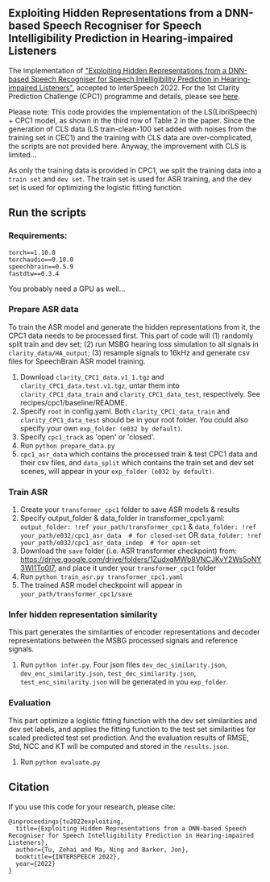 ## Exploiting Hidden Representations from a DNN-based Speech Recogniser for Speech Intelligibility Prediction in Hearing-impaired Listeners
The implementation of ["Exploiting Hidden Representations from a DNN-based Speech Recogniser for Speech Intelligibility Prediction in Hearing-impaired Listeners"](https://arxiv.org/abs/2204.04287), accepted to InterSpeech 2022. For the 1st Clarity Prediction Challenge (CPC1) programme and details, please see [here](https://claritychallenge.github.io/clarity2022-workshop/programme.html).

Please note: This code provides the implementation of the LS(LibriSpeech) + CPC1 model, as shown in the third row of Table 2 in the paper. Since the generation of CLS data (LS train-clean-100 set added with noises from the training set in CEC1) and the training with CLS data are over-complicated, the scripts are not provided here. Anyway, the improvement with CLS is limited...

As only the training data is provided in CPC1, we split the training data into a `train set` and `dev set`. The train set is used for ASR training, and the dev set is used for optimizing the logistic fitting function.

## Run the scripts
### Requirements:
```
torch==1.10.0
torchaudio==0.10.0
speechbrain==0.5.9
fastdtw==0.3.4
```
You probably need a GPU as well...

### Prepare ASR data
To train the ASR model and generate the hidden representations from it, the CPC1 data needs to be processed first. This part of code will (1) randomly split train and dev set; (2) run MSBG hearing loss simulation to all signals in `clarity_data/HA_output`; (3) resample signals to 16kHz and generate csv files for SpeechBrain ASR model training.
1. Download `clarity_CPC1_data.v1_1.tgz` and `clarity_CPC1_data.test.v1.tgz`, untar them into `clarity_CPC1_data_train` and `clarity_CPC1_data_test`, respectively. See recipes/cpc1/baseline/README.
2. Specify `root` in config.yaml. Both `clarity_CPC1_data_train` and `clarity_CPC1_data_test` should be in your root folder. You could also specify your own `exp_folder (e032 by default)`.
3. Specify `cpc1_track` as 'open' or 'closed'.
4. Run `python prepare_data.py`
5. `cpc1_asr_data` which contains the processed train & test CPC1 data and their csv files, and `data_split` which contains the train set and dev set scenes, will appear in your `exp_folder (e032 by default)`.

### Train ASR
1. Create your `transformer_cpc1` folder to save ASR models & results
2. Specify output_folder & data_folder in transformer_cpc1.yaml:
`output_folder: !ref your_path/transformer_cpc1` &
`data_folder: !ref your_path/e032/cpc1_asr_data  # for closed-set`
OR
`data_folder: !ref your_path/e032/cpc1_asr_data_indep  # for open-set`
3. Download the `save` folder (i.e. ASR transformer checkpoint) from: https://drive.google.com/drive/folders/1ZudxqMWb8VNCJKvY2Ws5oNY3WI1To0I7, and place it under your `transformer_cpc1` folder
4. Run `python train_asr.py transformer_cpc1.yaml`
5. The trained ASR model checkpoint will appear in `your_path/transformer_cpc1/save`

### Infer hidden representation similarity
This part generates the similarities of encoder representations and decoder representations between the MSBG processed signals and reference signals.
1. Run `python infer.py`. Four json files `dev_dec_similarity.json`, `dev_enc_similarity.json`, `test_dec_similarity.json`, `test_enc_similarity.json` will be generated in you `exp_folder`.

### Evaluation
This part optimize a logistic fitting function with the dev set similarities and dev set labels, and applies the fitting function to the test set similarities for scaled predicted test set prediction. And the evaluation results of RMSE, Std, NCC and KT will be computed and stored in the `results.json`.
1. Run `python evaluate.py`

## Citation
If you use this code for your research, please cite:
```text
@inproceedings{tu2022exploiting,
  title={Exploiting Hidden Representations from a DNN-based Speech Recogniser for Speech Intelligibility Prediction in Hearing-impaired Listeners},
  author={Tu, Zehai and Ma, Ning and Barker, Jon},
  booktitle={INTERSPEECH 2022},
  year={2022}
}
```